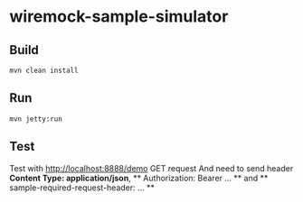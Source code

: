 # wiremock-sample-simulator

## Build

```
mvn clean install
```

## Run

```
mvn jetty:run
```

## Test

Test with [http://localhost:8888/demo](http://localhost:8888/demo) GET request
And need to send header **Content Type: application/json**, ** Authorization: Bearer ... ** 
and ** sample-required-request-header: ... **
